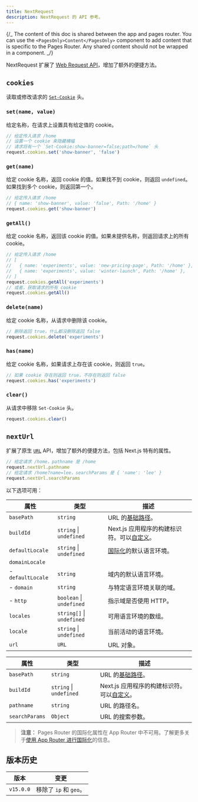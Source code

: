 ```yaml
---
title: NextRequest
description: NextRequest 的 API 参考。
---
```


{/_ The content of this doc is shared between the app and pages router. You can use the `<PagesOnly>Content</PagesOnly>` component to add content that is specific to the Pages Router. Any shared content should not be wrapped in a component. _/}

NextRequest 扩展了 [Web Request API](https://developer.mozilla.org/docs/Web/API/Request)，增加了额外的便捷方法。

## `cookies`

读取或修改请求的 [`Set-Cookie`](https://developer.mozilla.org/docs/Web/HTTP/Headers/Set-Cookie) 头。

### `set(name, value)`

给定名称，在请求上设置具有给定值的 cookie。

```ts
// 给定传入请求 /home
// 设置一个 cookie 来隐藏横幅
// 请求将有一个 `Set-Cookie:show-banner=false;path=/home` 头
request.cookies.set('show-banner', 'false')
```

### `get(name)`

给定 cookie 名称，返回 cookie 的值。如果找不到 cookie，则返回 `undefined`。如果找到多个 cookie，则返回第一个。

```ts
// 给定传入请求 /home
// { name: 'show-banner', value: 'false', Path: '/home' }
request.cookies.get('show-banner')
```

### `getAll()`

给定 cookie 名称，返回该 cookie 的值。如果未提供名称，则返回请求上的所有 cookie。

```ts
// 给定传入请求 /home
// [
//   { name: 'experiments', value: 'new-pricing-page', Path: '/home' },
//   { name: 'experiments', value: 'winter-launch', Path: '/home' },
// ]
request.cookies.getAll('experiments')
// 或者，获取请求的所有 cookie
request.cookies.getAll()
```

### `delete(name)`

给定 cookie 名称，从请求中删除该 cookie。

```ts
// 删除返回 true，什么都没删除返回 false
request.cookies.delete('experiments')
```

### `has(name)`

给定 cookie 名称，如果请求上存在该 cookie，则返回 `true`。

```ts
// 如果 cookie 存在则返回 true，不存在则返回 false
request.cookies.has('experiments')
```

### `clear()`

从请求中移除 `Set-Cookie` 头。

```ts
request.cookies.clear()
```

## `nextUrl`

扩展了原生 [`URL`](https://developer.mozilla.org/docs/Web/API/URL) API，增加了额外的便捷方法，包括 Next.js 特有的属性。

```ts
// 给定请求 /home，pathname 是 /home
request.nextUrl.pathname
// 给定请求 /home?name=lee，searchParams 是 { 'name': 'lee' }
request.nextUrl.searchParams
```

以下选项可用：

<PagesOnly>

| 属性              | 类型                      | 描述                                                                                                          |
| ----------------- | ------------------------- | ------------------------------------------------------------------------------------------------------------- |
| `basePath`        | `string`                  | URL 的[基础路径](/docs/pages/api-reference/config/next-config-js/basePath)。                                  |
| `buildId`         | `string` \| `undefined`   | Next.js 应用程序的构建标识符。可以[自定义](/docs/pages/api-reference/config/next-config-js/generateBuildId)。 |
| `defaultLocale`   | `string` \| `undefined`   | [国际化](/docs/pages/building-your-application/routing/internationalization)的默认语言环境。                  |
| `domainLocale`    |                           |                                                                                                               |
| - `defaultLocale` | `string`                  | 域内的默认语言环境。                                                                                          |
| - `domain`        | `string`                  | 与特定语言环境关联的域。                                                                                      |
| - `http`          | `boolean` \| `undefined`  | 指示域是否使用 HTTP。                                                                                         |
| `locales`         | `string[]` \| `undefined` | 可用语言环境的数组。                                                                                          |
| `locale`          | `string` \| `undefined`   | 当前活动的语言环境。                                                                                          |
| `url`             | `URL`                     | URL 对象。                                                                                                    |

</PagesOnly>

<AppOnly>

| 属性           | 类型                    | 描述                                                                                                        |
| -------------- | ----------------------- | ----------------------------------------------------------------------------------------------------------- |
| `basePath`     | `string`                | URL 的[基础路径](/docs/app/api-reference/config/next-config-js/basePath)。                                  |
| `buildId`      | `string` \| `undefined` | Next.js 应用程序的构建标识符。可以[自定义](/docs/app/api-reference/config/next-config-js/generateBuildId)。 |
| `pathname`     | `string`                | URL 的路径名。                                                                                              |
| `searchParams` | `Object`                | URL 的搜索参数。                                                                                            |

> **注意：** Pages Router 的国际化属性在 App Router 中不可用。了解更多关于[使用 App Router 进行国际化](/docs/app/building-your-application/routing/internationalization)的信息。

</AppOnly>

## 版本历史

| 版本      | 变更                   |
| --------- | ---------------------- |
| `v15.0.0` | 移除了 `ip` 和 `geo`。 |
